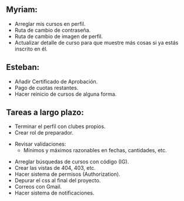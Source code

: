 ## Myriam:

- Arreglar mis cursos en perfil.
- Ruta de cambio de contraseña.
- Ruta de cambio de imagen de perfil.
- Actualizar detalle de curso para que muestre más cosas si ya estás inscrito en él.

## Esteban:

- Añadir Certificado de Aprobación.
- Pago de cuotas restantes.
- Hacer reinicio de cursos de alguna forma.

## Tareas a largo plazo:

- Terminar el perfil con clubes propios.
- Crear rol de preparador.
* Revisar validaciones:
  - Mínimos y máximos razonables en fechas, cantidades, etc.
- Arreglar búsquedas de cursos con código (IG).
- Crear las vistas de 404, 403, etc.
- Hacer sistema de permisos (Authorization).
- Depurar el css al final del proyecto.
- Correos con Gmail.
- Hacer sistema de notificaciones.
